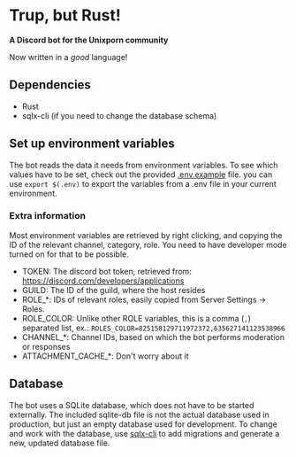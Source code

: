 # Trup, but Rust!

**A Discord bot for the Unixporn community**

Now written in a _good_ language!


## Dependencies

- Rust
- sqlx-cli (if you need to change the database schema)

## Set up environment variables

The bot reads the data it needs from environment variables.
To see which values have to be set, check out the provided [.env.example](./.env.example) file.
you can use `export $(.env)` to export the variables from a .env file in your current environment.

### Extra information 

Most environment variables are retrieved by right clicking, and copying the ID of the relevant channel, category, role.
You need to have developer mode turned on for that to be possible. 

- TOKEN: The discord bot token, retrieved from: https://discord.com/developers/applications
- GUILD: The ID of the guild, where the host resides
- ROLE_*: IDs of relevant roles, easily copied from Server Settings -> Roles.
- ROLE_COLOR: Unlike other ROLE variables, this is a comma (`,`) separated list, ex.: `ROLES_COLOR=825158129711972372,635627141123538966`
- CHANNEL_*: Channel IDs, based on which the bot performs moderation or responses
- ATTACHMENT_CACHE_*: Don't worry about it


## Database

The bot uses a SQLite database, which does not have to be started externally.
The included sqlite-db file is not the actual database used in production, but just an empty database used for development.
To change and work with the database, use [sqlx-cli](https://github.com/launchbadge/sqlx/tree/master/sqlx-cli) to add migrations and generate a new, updated database file.
